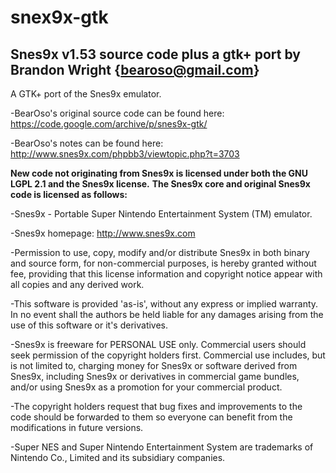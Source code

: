 # snex9x-gtk
Snes9x v1.53 source code plus a gtk+ port by
Brandon Wright {bearoso@gmail.com}
-----
A GTK+ port of the Snes9x emulator.

-BearOso's original source code can be found here: https://code.google.com/archive/p/snes9x-gtk/

-BearOso's notes can be found here: http://www.snes9x.com/phpbb3/viewtopic.php?t=3703

**New code not originating from Snes9x is licensed under both the GNU LGPL 2.1 and the Snes9x license.**
**The Snes9x core and original Snes9x code is licensed as follows:**

-Snes9x - Portable Super Nintendo Entertainment System (TM) emulator.

-Snes9x homepage: http://www.snes9x.com

-Permission to use, copy, modify and/or distribute Snes9x in both binary and source form, for non-commercial purposes, is hereby granted without fee, providing that this license information and copyright notice appear with all copies and any derived work.

-This software is provided 'as-is', without any express or implied warranty. In no event shall the authors be held liable for any damages arising from the use of this software or it's derivatives.

-Snes9x is freeware for PERSONAL USE only. Commercial users should seek permission of the copyright holders first. Commercial use includes, but is not limited to, charging money for Snes9x or software derived from Snes9x, including Snes9x or derivatives in commercial game bundles, and/or using Snes9x as a promotion for your commercial product.

-The copyright holders request that bug fixes and improvements to the code should be forwarded to them so everyone can benefit from the modifications in future versions.

-Super NES and Super Nintendo Entertainment System are trademarks of Nintendo Co., Limited and its subsidiary companies.
